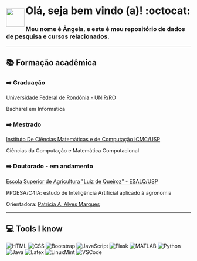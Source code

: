 <img style = "margin-top: 50px" align="left" width="50px" src="https://imagens.usp.br/wp-content/uploads/ESALQ.jpg">

<h1> Olá, seja bem vindo (a)! :octocat: </h1>
<h3> Meu nome é Ângela, e este é meu repositório de dados de pesquisa e cursos relacionados. </h3>

<hr>

<h2> 📚 <strong> Formação acadêmica </strong> </h2>

<h3> ➡️ <strong> Graduação </strong> </h3>
<p> <a href="https://www.unir.br/homepage">Universidade Federal de Rondônia - UNIR/RO </a> </p>
<p> Bacharel em Informática </p>

<h3> ➡️ <strong> Mestrado </strong> </h3>
<p> <a href="https://www.icmc.usp.br/">Instituto De Ciências Matemáticas e de Computação ICMC/USP </a> </p>
<p> Ciências da Computação e Matemática Computacional </p>

<h3> ➡️ <strong> Doutorado - em andamento </strong> </h3>
<p> <a href="https://www.esalq.usp.br/" target="_blank">Escola Superior de Agricultura "Luiz de Queiroz" - ESALQ/USP </a> </p>
<p> PPGESA/C4IA: estudo de Inteligência Artificial aplicado à agronomia </p>
<p> Orientadora: <a href="https://bv.fapesp.br/pt/pesquisador/50214/patricia-angelica-alves-marques/" target="_blank">Patricia A. Alves Marques </a> </p>

<hr>

<h2> 💻 <strong> Tools I know </strong> </h2>

![HTML](https://skillicons.dev/icons?i=html)
![CSS](https://skillicons.dev/icons?i=css)
![Bootstrap](https://skillicons.dev/icons?i=bootstrap)
![JavaScript](https://skillicons.dev/icons?i=js)
![Flask](https://skillicons.dev/icons?i=flask)
![MATLAB](https://skillicons.dev/icons?i=matlab)
![Python](https://skillicons.dev/icons?i=py)
![Java](https://skillicons.dev/icons?i=java)
![Latex](https://skillicons.dev/icons?i=latex)
![LinuxMint](https://skillicons.dev/icons?i=mint)
![VSCode](https://skillicons.dev/icons?i=visualstudio)









